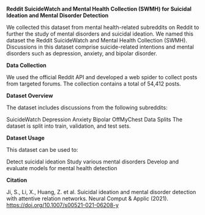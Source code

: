 **Reddit SuicideWatch and Mental Health Collection (SWMH) for Suicidal Ideation and Mental Disorder Detection**

We collected this dataset from mental health-related subreddits on Reddit to further the study of mental disorders and suicidal ideation. We named this dataset the Reddit SuicideWatch and Mental Health Collection (SWMH). Discussions in this dataset comprise suicide-related intentions and mental disorders such as depression, anxiety, and bipolar disorder.

**Data Collection**

We used the official Reddit API and developed a web spider to collect posts from targeted forums. The collection contains a total of 54,412 posts.

**Dataset Overview**

The dataset includes discussions from the following subreddits:

SuicideWatch
Depression
Anxiety
Bipolar
OffMyChest
Data Splits
The dataset is split into train, validation, and test sets.

**Dataset Usage**

This dataset can be used to:

Detect suicidal ideation
Study various mental disorders
Develop and evaluate models for mental health detection

**Citation**

Ji, S., Li, X., Huang, Z. et al. Suicidal ideation and mental disorder detection with attentive relation networks. Neural Comput & Applic (2021). https://doi.org/10.1007/s00521-021-06208-y

